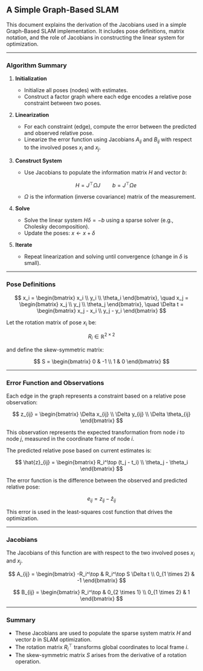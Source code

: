 ## A Simple Graph-Based SLAM

This document explains the derivation of the Jacobians used in a simple Graph-Based SLAM implementation. It includes pose definitions, matrix notation, and the role of Jacobians in constructing the linear system for optimization.

---

### Algorithm Summary

1. **Initialization**

   - Initialize all poses (nodes) with estimates.
   - Construct a factor graph where each edge encodes a relative pose constraint between two poses.

2. **Linearization**

   - For each constraint (edge), compute the error between the predicted and observed relative pose.
   - Linearize the error function using Jacobians $A_{ij}$ and $B_{ij}$ with respect to the involved poses $x_i$ and $x_j$.

3. **Construct System**

   - Use Jacobians to populate the information matrix $H$ and vector $b$:

   $$
   H = J^\top \Omega J \qquad b = J^\top \Omega e
   $$

   - $\Omega$ is the information (inverse covariance) matrix of the measurement.

4. **Solve**

   - Solve the linear system $H \delta = -b$ using a sparse solver (e.g., Cholesky decomposition).
   - Update the poses: $x \leftarrow x + \delta$

5. **Iterate**

   - Repeat linearization and solving until convergence (change in $\delta$ is small).

---

### Pose Definitions

$$
x_i = \begin{bmatrix} x_i \\ y_i \\ \theta_i \end{bmatrix}, \quad
x_j = \begin{bmatrix} x_j \\ y_j \\ \theta_j \end{bmatrix}, \quad
\Delta t = \begin{bmatrix} x_j - x_i \\ y_j - y_i \end{bmatrix}
$$

Let the rotation matrix of pose $x_i$ be:

$$
R_i \in \mathbb{R}^{2 \times 2}
$$

and define the skew-symmetric matrix:

$$
S = \begin{bmatrix}
0 & -1 \\
1 & 0
\end{bmatrix}
$$

---

### Error Function and Observations

Each edge in the graph represents a constraint based on a relative pose observation:

$$
z_{ij} = \begin{bmatrix} \Delta x_{ij} \\ \Delta y_{ij} \\ \Delta \theta_{ij} \end{bmatrix}
$$

This observation represents the expected transformation from node $i$ to node $j$, measured in the coordinate frame of node $i$.

The predicted relative pose based on current estimates is:

$$
\hat{z}_{ij} = \begin{bmatrix} R_i^\top (t_j - t_i) \\ \theta_j - \theta_i \end{bmatrix}
$$

The error function is the difference between the observed and predicted relative pose:

$$
e_{ij} = z_{ij} - \hat{z}_{ij}
$$

This error is used in the least-squares cost function that drives the optimization.

---

### Jacobians

The Jacobians of this function are with respect to the two involved poses $x_i$ and $x_j$.

$$
A_{ij} =
\begin{bmatrix}
-R_i^\top & R_i^\top S \Delta t \\
0_{1 \times 2} & -1
\end{bmatrix}
$$

$$
B_{ij} =
\begin{bmatrix}
R_i^\top & 0_{2 \times 1} \\
0_{1 \times 2} & 1
\end{bmatrix}
$$

---

### Summary

- These Jacobians are used to populate the sparse system matrix $H$ and vector $b$ in SLAM optimization.
- The rotation matrix $R_i^\top$ transforms global coordinates to local frame $i$.
- The skew-symmetric matrix $S$ arises from the derivative of a rotation operation.

